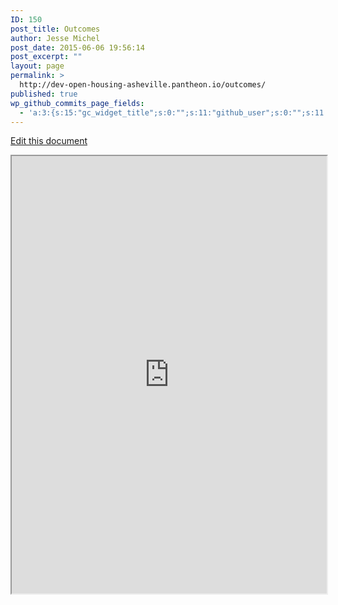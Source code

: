 ```yaml
---
ID: 150
post_title: Outcomes
author: Jesse Michel
post_date: 2015-06-06 19:56:14
post_excerpt: ""
layout: page
permalink: >
  http://dev-open-housing-asheville.pantheon.io/outcomes/
published: true
wp_github_commits_page_fields:
  - 'a:3:{s:15:"gc_widget_title";s:0:"";s:11:"github_user";s:0:"";s:11:"github_repo";s:0:"";}'
---
```

<a href="https://docs.google.com/document/d/1O3Taj1qZDp4KX3NNg1EPyjMmcAGbklOC_9R47Tuwtd0/edit#">Edit this document</a>

<iframe src="https://docs.google.com/document/d/1O3Taj1qZDp4KX3NNg1EPyjMmcAGbklOC_9R47Tuwtd0/pub?embedded=true" width="100%" height="700px"></iframe>